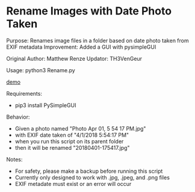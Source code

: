 # Rename Images with Date Photo Taken

Purpose: Renames image files in a folder based on date photo taken from EXIF metadata
Improvement: Added a GUI with pysimpleGUI

Original Author: Matthew Renze
Updator: TH3VenGeur

Usage: python3 Rename.py 

[demo](image/demo.png)

Requirements:
 - pip3 install PySimpleGUI

Behavior:  
 - Given a photo named "Photo Apr 01, 5 54 17 PM.jpg"  
 - with EXIF date taken of "4/1/2018 5:54:17 PM"  
 - when you run this script on its parent folder
 - then it will be renamed "20180401-175417.jpg"

Notes:
  - For safety, please make a backup before running this script
  - Currently only designed to work with .jpg, .jpeg, and .png files
  - EXIF metadate must exist or an error will occur

